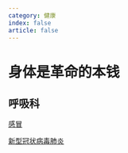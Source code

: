 ```yaml
---
category: 健康
index: false
article: false
---
```


# 身体是革命的本钱

## 呼吸科

[感冒](respiratory/cold.md)

[新型冠状病毒肺炎](respiratory/CoronaVirusDisease.md)